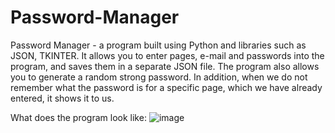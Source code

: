 # Password-Manager
Password Manager - a program built using Python and libraries such as JSON, TKINTER. It allows you to enter pages, e-mail and passwords into the program, and saves them in a separate JSON file. The program also allows you to generate a random strong password. In addition, when we do not remember what the password is for a specific page, which we have already entered, it shows it to us.

What does the program look like:
![image](https://user-images.githubusercontent.com/114942472/201528668-247c5c4c-9074-4f65-a4b4-f3268b556af9.png)

